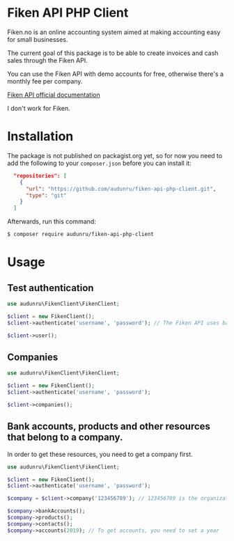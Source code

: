 # Fiken API PHP Client

Fiken.no is an online accounting system aimed at making accounting easy for small businesses.

The current goal of this package is to be able to create invoices and cash sales through the Fiken API.

You can use the Fiken API with demo accounts for free, otherwise there's a monthly fee per company.

[Fiken API official documentation](https://fiken.no/api/doc/)

I don't work for Fiken.

# Installation

The package is not published on packagist.org yet, so for now you need to add the following to your `composer.json` before you can install it:

```json
  "repositories": [
    {
      "url": "https://github.com/audunru/fiken-api-php-client.git",
      "type": "git"
    }
  ]
```

Afterwards, run this command:

```bash
$ composer require audunru/fiken-api-php-client
```

# Usage

## Test authentication

```php
use audunru\FikenClient\FikenClient;

$client = new FikenClient();
$client->authenticate('username', 'password'); // The Fiken API uses basic authentication

$client->user();
```

## Companies

```php
use audunru\FikenClient\FikenClient;

$client = new FikenClient();
$client->authenticate('username', 'password');

$client->companies();
```

## Bank accounts, products and other resources that belong to a company.

In order to get these resources, you need to get a company first.

```php
use audunru\FikenClient\FikenClient;

$client = new FikenClient();
$client->authenticate('username', 'password');

$company = $client->company('123456789'); // 123456789 is the organization number

$company->bankAccounts();
$company->products();
$company->contacts();
$company->accounts(2019); // To get accounts, you need to set a year
```
